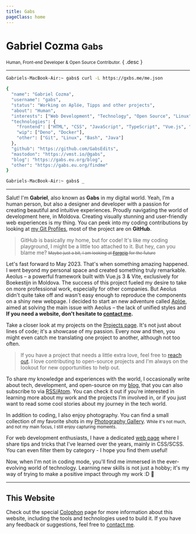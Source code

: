 ```yaml
---
title: Gabs
pageClass: home
---
```


# Gabriel Cozma <small>Gabs</small>

<small>Human, Front-end Developer & Open Source Contributor.</small> { .desc }

---

<Crt>

```bash
Gabriels-MacBook-Air:~ gabs$ curl -L https://gxbs.me/me.json

{
  "name": "Gabriel Cozma",
  "username": "gabs",
  "status": "Working on Aplóe, Tipps and other projects",
  "about": "Human",
  "interests": ["Web Development", "Technology", "Open Source", "Linux", "History"],
  "technologies": {
    "frontend": ["HTML", "CSS", "JavaScript", "TypeScript", "Vue.js", "Nuxt.js", "Vite", "React", "Next.js", "Tailwind CSS", "Sass", "Node.js"],
    "wip": ["Deno", "Docker"],
    "other": ["Git", "Linux", "Bash", "Java"]
  },
  "github": "https://github.com/GabsEdits",
  "mastodon": "https://vmst.io/@gabs",
  "blog": "https://gabs.eu.org/blog",
  "other": "https://gabs.eu.org/findme"
}

Gabriels-MacBook-Air:~ gabs$ _
```

</Crt>

---

Salut! I'm **Gabriel**, also known as **Gabs** in my digital world. Yeah, I'm a human person, but also a designer and developer with a passion for creating beautiful and intuitive experiences. Proudly navigating the world of development here, in Moldova. Creating visually stunning and user-friendly web experiences is my thing. You can peek into my coding contributions by looking at [my Git Profiles](/findme#contributions), most of the project are on **GitHub**.

> GitHub is basically my home, but for code! It's like my coding playground, I might be a little too attached to it. But hey, can you blame me? <small>~~Maybe just a bit, I am looking at [Forgejo](https://forgejo.org/) for the future~~</small>

Let's fast forward to May 2023. That's when something amazing happened. I went beyond my personal space and created something truly remarkable. Aeolus – a powerful framework built with Vue.js 3 & Vite, exclusively for Boekestijn in Moldova. The success of this project fueled my desire to take on more professional work, especially for other companies. But Aeolus didn't quite take off and wasn't easy enough to reproduce the components on a shiny new webpage. I decided to start an new adventure called [Aplóe](https://aploe.gxbs.me), aimed at solving the main issue with Aeolus – the lack of unified styles and **If you need a website, don't hesitate to [contact me](/findme).**

Take a closer look at my projects on the [Projects page](/projects). It's not just about lines of code; it's a showcase of my passion. Every now and then, you might even catch me translating one project to another, although not too often.

> If you have a project that needs a little extra love, feel free to [reach out](/findme). I love contributing to open-source projects and I'm always on the lookout for new opportunities to help out.

To share my knowledge and experiences with the world, I occasionally write about tech, development, and open-source on my [blog](/blog/), that you can also subscribe to via [RSS/Atom](/atom.xml). You can check it out if you're interested in learning more about my work and the projects I'm involved in, or if you just want to read some cool stories about my journey in the tech world.

In addition to coding, I also enjoy photography. You can find a small collection of my favorite shots in my [Photography Gallery](https://photo.gxbs.me). <small>While it's not much, and not my main focus, I still enjoy capturing moments.</small>

For web development enthusiasts, I have a dedicated [web page](https://tips.gxbs.me) where I share tips and tricks that I've learned over the years, mainly in CSS/SCSS. You can even filter them by category - I hope you find them useful!

Now, when I'm not in coding mode, you'll find me immersed in the ever-evolving world of technology. Learning new skills is not just a hobby; it's my way of trying to make a positive impact through my work \:D :rocket:

---

## This Website

Check out the special [Colophon](/colophon) page for more information about this website, including the tools and technologies used to build it. If you have any feedback or suggestions, feel free to [contact me](/findme).


<script setup>
import Crt from './.vitepress/theme/Crt.vue';
</script>
